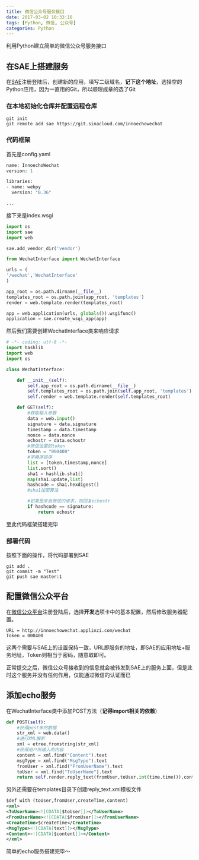 ```yaml
---
title: 微信公众号服务接口
date: 2017-03-02 10:33:10
tags: [Python, 微信, 公众号]
categories: Python
---
```


利用Python建立简单的微信公众号服务接口
<!-- more -->

## 在SAE上搭建服务

在[SAE](http://sae.sina.com.cn/)注册登陆后，创建新的应用，填写二级域名，**记下这个地址**，选择空的Python应用，因为一直用的Git，所以顺理成章的选了Git

### 在本地初始化仓库并配置远程仓库

    git init
    git remote add sae https://git.sinacloud.com/innoechowechat

### 代码框架

首先是config.yaml

```python
name: InnoechoWechat
version: 1

libraries:
- name: webpy 
  version: "0.36"

...
```

接下来是index.wsgi

```python
import os
import sae
import web

sae.add_vendor_dir('vendor')

from WechatInterface import WechatInterface

urls = (
'/wechat','WechatInterface'
)

app_root = os.path.dirname(__file__)
templates_root = os.path.join(app_root, 'templates')
render = web.template.render(templates_root)

app = web.application(urls, globals()).wsgifunc()        
application = sae.create_wsgi_app(app)
```

然后我们需要创建WechatInterface类来响应请求

```python
# -*- coding: utf-8 -*-
import hashlib
import web
import os

class WechatInterface:

    def __init__(self):
        self.app_root = os.path.dirname(__file__)
        self.templates_root = os.path.join(self.app_root, 'templates')
        self.render = web.template.render(self.templates_root)

    def GET(self):
        #获取输入参数
        data = web.input()
        signature = data.signature
        timestamp = data.timestamp
        nonce = data.nonce
        echostr = data.echostr
        #微信设置的token
        token = "000400" 
        #字典序排序
        list = [token,timestamp,nonce]
        list.sort()
        sha1 = hashlib.sha1()
        map(sha1.update,list)
        hashcode = sha1.hexdigest()
        #sha1加密算法        

        #如果是来自微信的请求，则回复echostr
        if hashcode == signature:
            return echostr
```

至此代码框架搭建完毕

### 部署代码

按照下面的操作，将代码部署到SAE

    git add .
    git commit -m "Test"
    git push sae master:1

## 配置微信公众平台

在[微信公众平台](http://mp.weixin.qq.com)注册登陆后，选择**开发**选项卡中的基本配置，然后修改服务器配置。

    URL = http://innoechowechat.applinzi.com/wechat
    Token = 000400

这两个需要与SAE上的设置保持一致，URL即服务的地址，即SAE的应用地址+服务地址，Token则相当于密码，随意取即可。

正常提交之后，微信公众号接收到的信息就会被转发到SAE上的服务上面，但是此时这个服务并没有任何作用，仅能通过微信的认证而已

## 添加echo服务

在WechatInterface类中添加POST方法（**记得import相关的依赖**）

```python
def POST(self):   
    #获得post来的数据     
    str_xml = web.data()
    #进行XML解析
    xml = etree.fromstring(str_xml)
    #获得用户所输入的内容
    content = xml.find("Content").text
    msgType = xml.find("MsgType").text
    fromUser = xml.find("FromUserName").text
    toUser = xml.find("ToUserName").text
    return self.render.reply_text(fromUser,toUser,int(time.time()),content)
```

另外还需要在templates目录下创建reply_text.xml模板文件

```xml
$def with (toUser,fromUser,createTime,content)
<xml>
<ToUserName><![CDATA[$toUser]]></ToUserName>
<FromUserName><![CDATA[$fromUser]]></FromUserName>
<CreateTime>$createTime</CreateTime>
<MsgType><![CDATA[text]]></MsgType>
<Content><![CDATA[$content]]></Content>
</xml>
```

简单的echo服务搭建完毕～